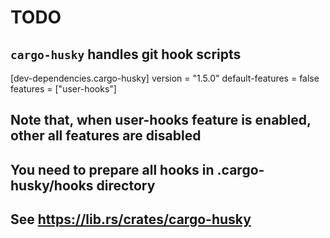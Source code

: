 # TODO

## `cargo-husky` handles git hook scripts

[dev-dependencies.cargo-husky]
version = "1.5.0"
default-features = false
features = ["user-hooks"]

## Note that, when user-hooks feature is enabled, other all features are disabled

## You need to prepare all hooks in .cargo-husky/hooks directory

## See <https://lib.rs/crates/cargo-husky>
